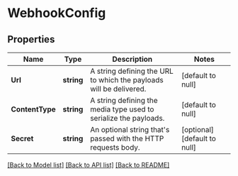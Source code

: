 # WebhookConfig

## Properties
Name | Type | Description | Notes
------------ | ------------- | ------------- | -------------
**Url** | **string** | A string defining the URL to which the payloads will be delivered. | [default to null]
**ContentType** | **string** | A string defining the media type used to serialize the payloads. | [default to null]
**Secret** | **string** | An optional string that&#x27;s passed with the HTTP requests body. | [optional] [default to null]

[[Back to Model list]](../README.md#documentation-for-models) [[Back to API list]](../README.md#documentation-for-api-endpoints) [[Back to README]](../README.md)

